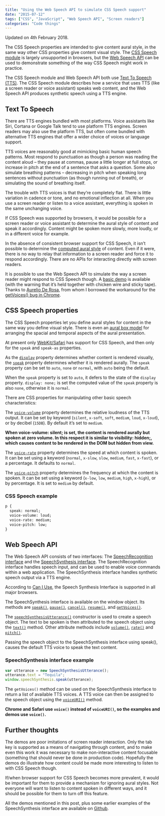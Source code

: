 ```yaml
---
title: "Using the Web Speech API to simulate CSS Speech support"
date: "2015-07-12"
tags: ["CSS", "JavaScript", "Web Speech API", "Screen readers"]
categories: "Code things"
---
```


Updated on 4th February 2018.

The CSS Speech properties are intended to give content aural style, in the same way other CSS properties give content visual style. The [CSS Speech module](https://www.w3.org/TR/css3-speech/) is largely unsupported in browsers, but the [Web Speech API](https://dvcs.w3.org/hg/speech-api/raw-file/tip/speechapi.html#dfn-ttsgetvoices) can be used to demonstrate something of the way CSS Speech might work in practice.

The CSS Speech module and Web Speech API both use [Text To Speech (TTS)](https://en.wikipedia.org/wiki/Speech_synthesis). The CSS Speech module describes how a service that uses TTS (like a screen reader or voice assistant) speaks web content, and the Web Speech API produces synthetic speech using a TTS engine.

## Text To Speech

There are TTS engines bundled with most platforms. Voice assistants like Siri, Cortana or Google Talk tend to use platform TTS engines. Screen readers may also use the platform TTS, but often come bundled with alternative TTS engines that offer a wider choice of voices or language support.

TTS voices are reasonably good at mimicking basic human speech patterns. Most respond to punctuation as though a person was reading the content aloud – they pause at commas, pause a little longer at full stops, or increase in pitch at the end of a sentence that asks a question. Some also simulate breathing patterns – decreasing in pitch when speaking long sentences without punctuation (as though running out of breath), or simulating the sound of breathing itself.

The trouble with TTS voices is that they’re completely flat. There is little variation in cadence or tone, and no emotional inflection at all. When you use a screen reader or listen to a voice assistant, everything is spoken in the same unchanging voice.

If CSS Speech was supported by browsers, it would be possible for a screen reader or voice assistant to determine the aural style of content and speak it accordingly. Content might be spoken more slowly, more loudly, or in a different voice for example.

In the absence of consistent browser support for CSS Speech, it isn’t possible to determine the [computed aural style](https://developer.mozilla.org/en-US/docs/Web/API/Window/getComputedStyle) of content. Even if it were, there is no way to relay that information to a screen reader and force it to respond accordingly. There are no APIs for interacting directly with screen readers.

It is possible to use the Web Speech API to simulate the way a screen reader might respond to CSS Speech though. A [basic demo](https://playground.tink.uk/cssspeech/index.html) is available (with the warning that it’s held together with chicken wire and sticky tape). Thanks to [Aurelio De Rosa](https://www.twitter.com/AurelioDeRosa), from whom I borrowed the workaround for the [getVoices() bug in Chrome](https://code.google.com/p/chromium/issues/detail?id=340160).

## CSS Speech properties

The CSS Speech properties let you define aural styles for content in the same way you define visual style. There is even an [aural box model](https://www.w3.org/TR/css3-speech/#aural-model) for arranging the spacial and temporal aspects of the aural presentation.

At present only [WebKit/Safari](https://webkit.org/blog/8084/release-notes-for-safari-technology-preview-48/) has support for CSS Speech, and then only for the `speak` and `speak-as` properties.

As the [`display`](https://www.w3.org/TR/CSS21/visuren.html#display-prop) property determines whether content is rendered visually, the [`speak`](https://www.w3.org/TR/css3-speech/#speak) property determines whether it is rendered aurally. The `speak` property can be set to `auto`, `none` or `normal`, with `auto` being the default.

When the `speak` property is set to `auto`, it defers to the state of the `display` property. `display: none;` is set the computed value of the `speak` property is also `none`, otherwise it is `normal`.

There are CSS properties for manipulating other basic speech characteristics:

The [`voice-volume`](https://www.w3.org/TR/css3-speech/#voice-volume) property determines the relative loudness of the TTS output. It can be set by keyword (`silent`, `x-soft`, `soft`, `medium`, `loud`, `x-loud`), or by decibel (`15DB`). By default it’s set to `medium`.

**When voice-volume: silent; is set, the content is rendered aurally but spoken at zero volume. In this respect it is similar to visibility: hidden;, which causes content to be rendered in the DOM but hidden from view.**

The [`voice-rate`](https://www.w3.org/TR/css3-speech/#voice-rate) property determines the speed at which content is spoken. It can be set using a keyword (`normal`, `x-slow`, `slow`, `medium`, `fast`, `x-fast`), or a percentage. It defaults to `normal`.

The [`voice-pitch`](https://www.w3.org/TR/css3-speech/#voice-pitch) property determines the frequency at which the content is spoken. It can be set using a keyword (`x-low`, `low`, `medium`, `high`, `x-high`), or by percentage. It is set to `medium` by default.

### CSS Speech example

```html
p {
  speak: normal;
  voice-volume: loud;
  voice-rate: medium;
  voice-pitch: low;
}
```

## Web Speech API

The Web Speech API consists of two interfaces: The [SpeechRecognition interface](https://dvcs.w3.org/hg/speech-api/raw-file/tip/speechapi.html#speechreco-section) and the [SpeechSynthesis interface](https://dvcs.w3.org/hg/speech-api/raw-file/tip/speechapi.html#tts-section). The SpeechRecognition interface handles speech input, and can be used to enable voice commands within a web application. The SpeechSynthesis interface handles synthetic speech output via a TTS engine.

According to [Can I Use](https://caniuse.com/#feat=speech-synthesis), the Speech Synthesis Interface is supported in all major browsers.

The SpeechSynthesis interface is available on the window object. Its methods are [`speak()`](https://dvcs.w3.org/hg/speech-api/raw-file/tip/speechapi.html#dfn-ttsspeak), [`pause()`](https://dvcs.w3.org/hg/speech-api/raw-file/tip/speechapi.html#dfn-ttspause), [`cancel()`](https://dvcs.w3.org/hg/speech-api/raw-file/tip/speechapi.html#dfn-ttscancel), [`resume()`](https://dvcs.w3.org/hg/speech-api/raw-file/tip/speechapi.html#dfn-ttsresume), and [`getVoices()`](https://dvcs.w3.org/hg/speech-api/raw-file/tip/speechapi.html#dfn-ttsgetvoices).

The [`speechSynthesisUtterance()`](https://dvcs.w3.org/hg/speech-api/raw-file/tip/speechapi.html#speechreco-section) constructor is used to create a speech object. The text to be spoken is then attributed to the speech object using the [`text()`](https://dvcs.w3.org/hg/speech-api/raw-file/tip/speechapi.html#dfn-utterancetext) method. Other attribute methods include [`volume()`](https://dvcs.w3.org/hg/speech-api/raw-file/tip/speechapi.html#dfn-utterancevolume), [`rate()`](https://dvcs.w3.org/hg/speech-api/raw-file/tip/speechapi.html#dfn-utterancerate) and [`pitch()`](https://dvcs.w3.org/hg/speech-api/raw-file/tip/speechapi.html#dfn-utterancepitch).

Passing the speech object to the SpeechSynthesis interface using speak(), causes the default TTS voice to speak the text content.

### SpeechSynthesis interface example

```javascript
var utterance = new SpeechSynthesisUtterance();
utterance.text = "Tequila";
window.speechSynthesis.speak(utterance);
```

The `getVoices()` method can be used on the SpeechSynthesis interface to return a list of available TTS voices. A TTS voice can then be assigned to the speech object using the [`voiceURI()`](https://dvcs.w3.org/hg/speech-api/raw-file/tip/speechapi.html#dfn-utterancevoiceuri) method.

**Chrome and Safari use `voice()` instead of `voiceURI()`, so the examples and demos use `voice()`.**

## Further thoughts

The demos are poor imitations of screen reader interaction. Only the tab key is supported as a means of navigating through content, and to make even this work it was necessary to make non-interactive content focusable (something that should never be done in production code). Hopefully the demos do illustrate how content could be made more interesting to listen to with CSS Speech though.

If/when browser support for CSS Speech becomes more prevalent, it would be important for them to provide a mechanism for ignoring aural styles. Not everyone will want to listen to content spoken in different ways, and it should be possible for them to turn off this feature.

All the demos mentioned in this post, plus some earlier examples of the SpeechSynthesis interface are available on [Github](https://ljwatson.github.io/playground/).
